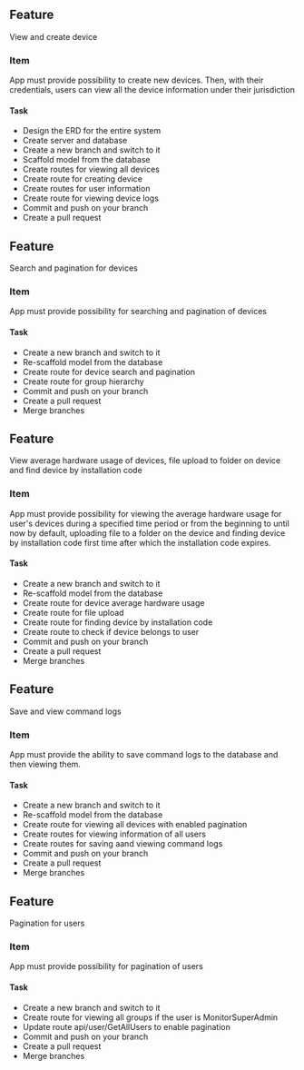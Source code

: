 ## Feature 
View and create device
### Item
App must provide possibility to create new devices. Then, with their credentials, users can view all the device information under their jurisdiction
#### Task
- Design the ERD for the entire system
- Create server and database
- Create a new branch and switch to it
- Scaffold model from the database
- Create routes for viewing all devices
- Create route for creating device
- Create routes for user information
- Create route for viewing device logs 
- Commit and push on your branch
- Create a pull request

## Feature 
Search and pagination for devices
### Item
App must provide possibility for searching and pagination of devices  
#### Task
- Create a new branch and switch to it
- Re-scaffold model from the database
- Create route for device search and pagination
- Create route for group hierarchy
- Commit and push on your branch
- Create a pull request
- Merge branches

## Feature 
View average hardware usage of devices, file upload to folder on device and find device by installation code
### Item
App must provide possibility for viewing the average hardware usage for user's devices during a specified time period or from the beginning to until now by default, uploading file to a folder on the device and finding device by installation code first time after which the installation code expires.
#### Task
- Create a new branch and switch to it
- Re-scaffold model from the database
- Create route for device average hardware usage
- Create route for file upload
- Create route for finding device by installation code
- Create route to check if device belongs to user
- Commit and push on your branch
- Create a pull request
- Merge branches

## Feature 
Save and view command logs
### Item
App must provide the ability to save command logs to the database and then viewing them.
#### Task
- Create a new branch and switch to it
- Re-scaffold model from the database
- Create route for viewing all devices with enabled pagination
- Create routes for viewing information of all users
- Create routes for saving aand viewing command logs
- Commit and push on your branch
- Create a pull request
- Merge branches

## Feature 
Pagination for users
### Item
App must provide possibility for pagination of users  
#### Task
- Create a new branch and switch to it
- Create route for viewing all groups if the user is MonitorSuperAdmin
- Update route api/user/GetAllUsers to enable pagination
- Commit and push on your branch
- Create a pull request
- Merge branches
